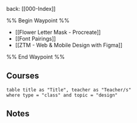 back: [[000-Index]]

%% Begin Waypoint %%
- [[Flower Letter Mask - Procreate]]
- [[Font Pairings]]
- [[ZTM - Web & Mobile Design with Figma]]

%% End Waypoint %%


## Courses

```dataview
table title as "Title", teacher as "Teacher/s"
where type = "class" and topic = "design"
```



## Notes






